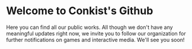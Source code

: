 # Welcome to Conkist's Github
Here you can find all our public works. All though we don't have any meaningful updates right now, we invite you to follow our organization for further notifications on games and interactive media.
We'll see you soon!
